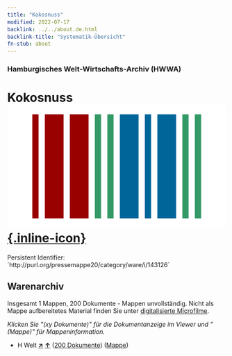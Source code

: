 ```yaml
---
title: "Kokosnuss"
modified: 2022-07-17
backlink: ../../about.de.html
backlink-title: "Systematik-Übersicht"
fn-stub: about
---
```


### Hamburgisches Welt-Wirtschafts-Archiv (HWWA)

# Kokosnuss &#160; [![Wikidata](/images/Wikidata-logo.svg "Wikidata"){.inline-icon}](http://www.wikidata.org/entity/Q3342808)

<div class="hint">Persistent Identifier: `http://purl.org/pressemappe20/category/ware/i/143126`</div>







## Warenarchiv




Insgesamt 1 Mappen, 200 Dokumente - Mappen unvollständig.
Nicht als Mappe aufbereitetes Material finden Sie unter [digitalisierte Microfilme](/film/h1_sh.de.html).

_Klicken Sie "(xy Dokumente)" für die Dokumentanzeige im Viewer und "(Mappe)" für Mappeninformation._



- H Welt [**&nearr;**](../../../geo/i/141728/about.de.html "Welt (alle Mappen)") [**&uarr;**](../../../geo/about.de.html#H "Ländersystematik") (<a href="https://pm20.zbw.eu/iiifview/folder/wa/143126,141728" title="über: Kokosnuss : Welt" target="_blank">200 Dokumente</a>) ([Mappe](../../../../folder/wa/1431xx/143126/1417xx/141728/about.de.html))








